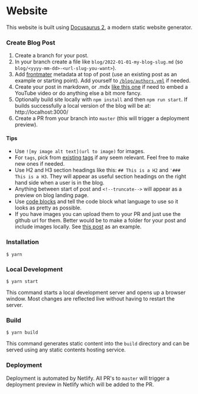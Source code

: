 # Website

This website is built using [Docusaurus 2](https://docusaurus.io/), a modern static website generator.

### Create Blog Post

1. Create a branch for your post.
2. In your branch create a file like `blog/2022-01-01-my-blog-slug.md` (so `blog/<yyyy-mm-dd>-<url-slug-you-want>`).
3. Add [frontmater](https://docusaurus.io/docs/create-doc#doc-front-matter) metadata at top of post (use an existing post as an example or starting point). Add yourself to [`/blog/authors.yml`](/blog/authors.yml) if needed.
4. Create your post in markdown, or .mdx [like this one](https://raw.githubusercontent.com/netdata/blog/improve-readme/blog/2022-09-01-how-netdatas-machine-learning-works.mdx) if need to embed a YouTube video or do anything else a bit more fancy.
5. Optionally build site locally with `npm install` and then `npm run start`. If builds successfully a local version of the blog will be at: http://localhost:3000/
6. Create a PR from your branch into `master` (this will trigger a deployment preview). 

#### Tips

- Use `![my image alt text](url to image)` for images.
- For `tags`, pick from [existing tags](https://blog.netdata.cloud/tags/) if any seem relevant. Feel free to make new ones if needed.
- Use H2 and H3 section headings like this: `## This is a H2` and `'### This is a H3`. They will appear as useful section headings on the right hand side when a user is in the blog.
- Anything between start of post and `<!--truncate-->` will appear as a preview on blog landing page.
- Use [code blocks](https://docusaurus.io/docs/markdown-features/code-blocks) and tell the code block what language to use so it looks as pretty as possible.
- If you have images you can upload them to your PR and just use the github url for them. Better would be to make a folder for your post and include images locally. See [this post](https://github.com/netdata/blog/tree/master/blog/2022-10-19-pandas-python) as an example.

### Installation

```
$ yarn
```

### Local Development

```
$ yarn start
```

This command starts a local development server and opens up a browser window. Most changes are reflected live without having to restart the server.

### Build

```
$ yarn build
```

This command generates static content into the `build` directory and can be served using any static contents hosting service.

### Deployment

Deployment is automated by Netlify. All PR's to `master` will trigger a deployment preview in Netlify which will be added to the PR.
